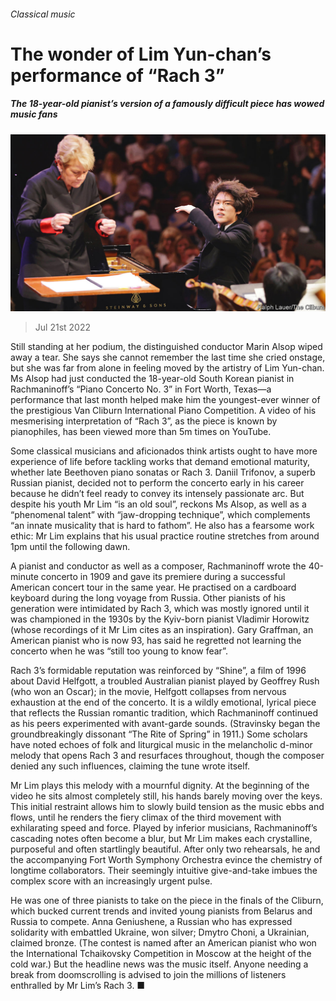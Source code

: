 ###### Classical music

# The wonder of Lim Yun-chan’s performance of “Rach 3” 

##### The 18-year-old pianist’s version of a famously difficult piece has wowed music fans 

![image](images/20220723_CUP001.jpg) 

> Jul 21st 2022 

Still standing at her podium, the distinguished conductor Marin Alsop wiped away a tear. She says she cannot remember the last time she cried onstage, but she was far from alone in feeling moved by the artistry of Lim Yun-chan. Ms Alsop had just conducted the 18-year-old South Korean pianist in Rachmaninoff’s “Piano Concerto No. 3” in Fort Worth, Texas—a performance that last month helped make him the youngest-ever winner of the prestigious Van Cliburn International Piano Competition. A video of his mesmerising interpretation of “Rach 3”, as the piece is known by pianophiles, has been viewed more than 5m times on YouTube.

Some classical musicians and aficionados think artists ought to have more experience of life before tackling works that demand emotional maturity, whether late Beethoven piano sonatas or Rach 3. Daniil Trifonov, a superb Russian pianist, decided not to perform the concerto early in his career because he didn’t feel ready to convey its intensely passionate arc. But despite his youth Mr Lim “is an old soul”, reckons Ms Alsop, as well as a “phenomenal talent” with “jaw-dropping technique”, which complements “an innate musicality that is hard to fathom”. He also has a fearsome work ethic: Mr Lim explains that his usual practice routine stretches from around 1pm until the following dawn. 

A pianist and conductor as well as a composer, Rachmaninoff wrote the 40-minute concerto in 1909 and gave its premiere during a successful American concert tour in the same year. He practised on a cardboard keyboard during the long voyage from Russia. Other pianists of his generation were intimidated by Rach 3, which was mostly ignored until it was championed in the 1930s by the Kyiv-born pianist Vladimir Horowitz (whose recordings of it Mr Lim cites as an inspiration). Gary Graffman, an American pianist who is now 93, has said he regretted not learning the concerto when he was “still too young to know fear”. 

Rach 3’s formidable reputation was reinforced by “Shine”, a film of 1996 about David Helfgott, a troubled Australian pianist played by Geoffrey Rush (who won an Oscar); in the movie, Helfgott collapses from nervous exhaustion at the end of the concerto. It is a wildly emotional, lyrical piece that reflects the Russian romantic tradition, which Rachmaninoff continued as his peers experimented with avant-garde sounds. (Stravinsky began the groundbreakingly dissonant “The Rite of Spring” in 1911.) Some scholars have noted echoes of folk and liturgical music in the melancholic d-minor melody that opens Rach 3 and resurfaces throughout, though the composer denied any such influences, claiming the tune wrote itself. 

Mr Lim plays this melody with a mournful dignity. At the beginning of the video he sits almost completely still, his hands barely moving over the keys. This initial restraint allows him to slowly build tension as the music ebbs and flows, until he renders the fiery climax of the third movement with exhilarating speed and force. Played by inferior musicians, Rachmaninoff’s cascading notes often become a blur, but Mr Lim makes each crystalline, purposeful and often startlingly beautiful. After only two rehearsals, he and the accompanying Fort Worth Symphony Orchestra evince the chemistry of longtime collaborators. Their seemingly intuitive give-and-take imbues the complex score with an increasingly urgent pulse.

He was one of three pianists to take on the piece in the finals of the Cliburn, which bucked current trends and invited young pianists from Belarus and Russia to compete. Anna Geniushene, a Russian who has expressed solidarity with embattled Ukraine, won silver; Dmytro Choni, a Ukrainian, claimed bronze. (The contest is named after an American pianist who won the International Tchaikovsky Competition in Moscow at the height of the cold war.) But the headline news was the music itself. Anyone needing a break from doomscrolling is advised to join the millions of listeners enthralled by Mr Lim’s Rach 3. ■

